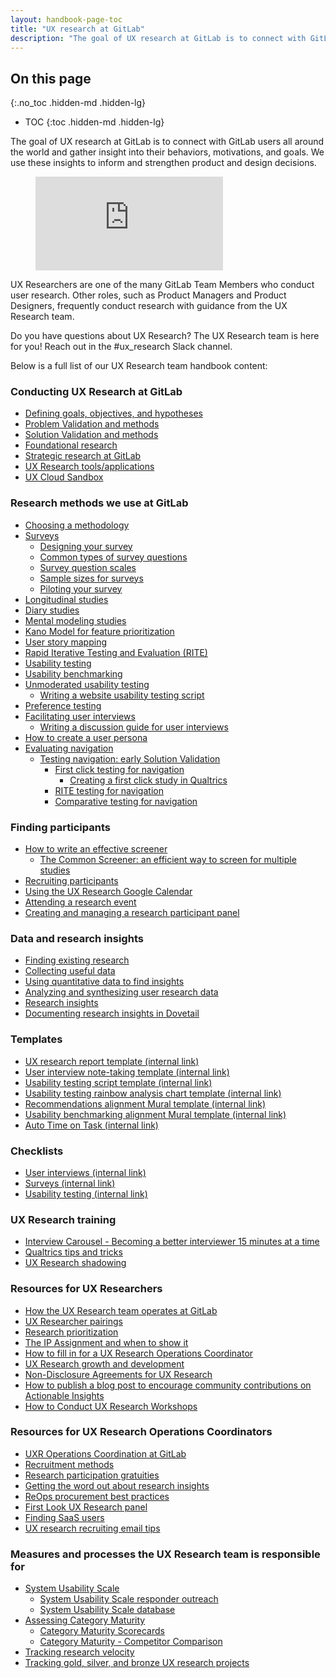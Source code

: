 ```yaml
---
layout: handbook-page-toc
title: "UX research at GitLab"
description: "The goal of UX research at GitLab is to connect with GitLab users all around the world and gather insight into their behaviors, motivations, and goals."
---
```


## On this page
{:.no_toc .hidden-md .hidden-lg}

- TOC
{:toc .hidden-md .hidden-lg}

The goal of UX research at GitLab is to connect with GitLab users all around the world and gather insight into their behaviors, motivations, and goals. We use these insights to inform and strengthen product and design decisions.

<!-- blank line -->
<figure class="video_container">
  <iframe src="https://www.youtube.com/embed/EQ750KX_6nU" frameborder="0" allowfullscreen="true"> </iframe>
</figure>
<!-- blank line -->

UX Researchers are one of the many GitLab Team Members who conduct user research. Other roles, such as Product Managers and Product Designers, frequently conduct research with guidance from the UX Research team.

Do you have questions about UX Research? The UX Research team is here for you! Reach out in the #ux_research Slack channel.

Below is a full list of our UX Research team handbook content:

### Conducting UX Research at GitLab

- [Defining goals, objectives, and hypotheses](/handbook/product/ux/ux-research/defining-goals-objectives-and-hypotheses/)
- [Problem Validation and methods](/handbook/product/ux/ux-research/problem-validation-and-methods/)
- [Solution Validation and methods](/handbook/product/ux/ux-research/solution-validation-and-methods/)
- [Foundational research](/handbook/product/ux/ux-research/foundational-research/)
- [Strategic research at GitLab](/handbook/product/ux/ux-research/strategic-research-at-gitlab/)
- [UX Research tools/applications](/handbook/product/ux/ux-research/research-tools/)
- [UX Cloud Sandbox](/handbook/product/ux/ux-research/ux-cloud-sandbox/)

### Research methods we use at GitLab

- [Choosing a methodology](/handbook/product/ux/ux-research/choosing-a-research-methodology/)
- [Surveys](/handbook/product/ux/ux-research/surveys/)
     - [Designing your survey](/handbook/product/ux/ux-research/surveys/designing-your-survey/)
     - [Common types of survey questions](/handbook/product/ux/ux-research/surveys/common-types-of-survey-questions/)
     - [Survey question scales](/handbook/product/ux/ux-research/surveys/survey-question-scales/)
     - [Sample sizes for surveys](/handbook/product/ux/ux-research/surveys/sample-sizes-for-surveys/)
     - [Piloting your survey](/handbook/product/ux/ux-research/surveys/piloting-your-survey/)
- [Longitudinal studies](/handbook/product/ux/ux-research/longitudinal-studies/)
- [Diary studies](/handbook/product/ux/ux-research/diary-studies/)
- [Mental modeling studies](/handbook/product/ux/ux-research/mental-modeling)
- [Kano Model for feature prioritization](/handbook/product/ux/ux-research/kano-model/)
- [User story mapping](/handbook/product/ux/ux-research/user-story-mapping/)
- [Rapid Iterative Testing and Evaluation (RITE)](/handbook/product/ux/ux-research/rite/)
- [Usability testing](/handbook/product/ux/ux-research/usability-testing/)
- [Usability benchmarking](/handbook/product/ux/ux-research/usability-benchmarking/)
- [Unmoderated usability testing](/handbook/product/ux/ux-research/unmoderated-testing/)
     - [Writing a website usability testing script](/handbook/product/ux/ux-research/writing-usability-testing-script/)
- [Preference testing](/handbook/product/ux/ux-research/preference-testing/)
- [Facilitating user interviews](/handbook/product/ux/ux-research/facilitating-user-interviews/)
     - [Writing a discussion guide for user interviews](/handbook/product/ux/ux-research/discussion-guide-user-interviews/)
- [How to create a user persona](/handbook/product/ux/persona-creation/)
- [Evaluating navigation](/handbook/product/ux/ux-research/evaluating-navigation/)
     - [Testing navigation: early Solution Validation](/handbook/product/ux/ux-research/early-solution-validation-process-for-navigation/)
         - [First click testing for navigation](/handbook/product/ux/ux-research/first-click-testing/)
              - [Creating a first click study in Qualtrics](/handbook/product/ux/ux-research/creating-first-click-study-qualtrics/)
         - [RITE testing for navigation](/handbook/product/ux/ux-research/using-rite-to-test-navigation/)
         - [Comparative testing for navigation](/handbook/product/ux/ux-research/comparative-testing-for-navigation/)

### Finding participants

- [How to write an effective screener](/handbook/product/ux/ux-research/write-effective-screener/)
     - [The Common Screener: an efficient way to screen for multiple studies](/handbook/product/ux/ux-research/recruiting-participants/common-screener/)
- [Recruiting participants](/handbook/product/ux/ux-research/recruiting-participants/)
- [Using the UX Research Google Calendar](/handbook/product/ux/ux-research/ux-research-google-calendar/)
- [Attending a research event](/handbook/product/ux/ux-research/attending-a-research-event/)
- [Creating and managing a research participant panel](/handbook/product/ux/ux-research/research-panel-management/)

### Data and research insights

- [Finding existing research](/handbook/product/ux/ux-research/finding-existing-research/)
- [Collecting useful data](/handbook/product/ux/ux-research/collecting-useful-data/)
- [Using quantitative data to find insights](/handbook/product/ux/ux-research/quantitative-data/)
- [Analyzing and synthesizing user research data](/handbook/product/ux/ux-research/analyzing-research-data/)
- [Research insights](/handbook/product/ux/ux-research/research-insights/)
- [Documenting research insights in Dovetail](/handbook/product/ux/dovetail/)

### Templates

- [UX research report template (internal link)](https://docs.google.com/presentation/d/1E8eZpf0T3p6Wf-aEmLjIOFZ_6jdvxc4eySwQ6FnHCZs/copy)
- [User interview note-taking template (internal link)](https://docs.google.com/spreadsheets/d/1_zFp_WXg9jM84dBqv4ARPFTtwPlJGxAi_IVDeED8VFY/copy)
- [Usability testing script template (internal link)](https://docs.google.com/document/d/15tvKXmFUxOT7fo550efuFLQ_ZSDZ2fyuVX_XTQSDBJk/copy)
- [Usability testing rainbow analysis chart template (internal link)](https://docs.google.com/spreadsheets/d/1_bGO9uUxWL5dKe5r1vxTo4J4QAEHfp6mu7VIQDsTu_E/copy)
- [Recommendations alignment Mural template (internal link)](https://app.mural.co/template/a5b1cf65-483d-4014-8681-373e1a6c9ee7/c2c2b37a-baf6-4b5f-9e97-87f132d07e19)
- [Usability benchmarking alignment Mural template (internal link)](https://app.mural.co/template/6c725b01-a3be-422e-8cec-d8823e9aaa73/a9f6620d-47cb-43d1-b2a9-c980c2d51308)
- [Auto Time on Task (internal link)](https://docs.google.com/spreadsheets/d/1rvhUcNlSzs6STv3EGWDddohxOo3F99ZRHN9W7wjBzIo/copy)

### Checklists

- [User interviews (internal link)](https://docs.google.com/document/d/1Sg0-4U5W_iop-W1TWDZiECkGkhRkscLgsC-jFUhytBM/copy)
- [Surveys (internal link)](https://docs.google.com/document/d/1Rj8LZuj-ATDKFt19F0dKy6J6-FokChMgCyr7OvfqZ_k/copy)
- [Usability testing (internal link)](https://docs.google.com/document/d/14UWLmbZwVwHkTf1Ncza90WFWk4zLN05fglnNAP4oL9w/copy)

### UX Research training

- [Interview Carousel - Becoming a better interviewer 15 minutes at a time](/handbook/product/ux/ux-research/interview-carousel/)
- [Qualtrics tips and tricks](/handbook/product/ux/qualtrics/)
- [UX Research shadowing](/handbook/product/ux/ux-research/research-shadowing/)

### Resources for UX Researchers

- [How the UX Research team operates at GitLab](/handbook/product/ux/ux-research/how-uxr-team-operates/)
- [UX Researcher pairings](/handbook/product/ux/ux-research/ux-researcher-pairings/)
- [Research prioritization](/handbook/product/ux/ux-research/research-prioritization/)
- [The IP Assignment and when to show it](/handbook/product/ux/ux-research-coordination/IP-Assignment/)
- [How to fill in for a UX Research Operations Coordinator](/handbook/product/ux/ux-research-coordination/research-coordinator-fill-in/)
- [UX Research growth and development](/handbook/product/ux/ux-research/ux-research-growth-and-development/)
- [Non-Disclosure Agreements for UX Research](/handbook/product/ux/ux-research-coordination/NDAs/)
- [How to publish a blog post to encourage community contributions on Actionable Insights](/handbook/product/ux/ux-research/community-contributions-for-actionable-insights/)
- [How to Conduct UX Research Workshops](/handbook/product/ux/ux-research/how-to-conduct-ux-research-workshops)

### Resources for UX Research Operations Coordinators

- [UXR Operations Coordination at GitLab](/handbook/product/ux/ux-research-coordination/)
- [Recruitment methods](/handbook/product/ux/ux-research-coordination/recruitment-methods)
- [Research participation gratuities](/handbook/product/ux/ux-research-coordination/incentives)
- [Getting the word out about research insights](/handbook/product/ux/ux-research-coordination/shareouts)
- [ReOps procurement best practices](/handbook/product/ux/ux-research-coordination/reops-procurement)
- [First Look UX Research panel](/handbook/product/ux/ux-research-coordination/first-look-ux-research-panel/)
- [Finding SaaS users](/handbook/product/ux/ux-research/finding-saas-users/)
- [UX research recruiting email tips](/handbook/product/ux/ux-research/recruiting-participants/recruiting-email-tips/)

### Measures and processes the UX Research team is responsible for

- [System Usability Scale](/handbook/product/ux/performance-indicators/system-usability-scale/)
     - [System Usability Scale responder outreach](/handbook/product/ux/performance-indicators/system-usability-scale/sus-outreach.html)
     - [System Usability Scale database](/handbook/product/ux/sus-database/)
- [Assessing Category Maturity](/handbook/product/ux/category-maturity/)
    - [Category Maturity Scorecards](/handbook/product/ux/category-maturity/category-maturity-scorecards/)
    - [Category Maturity - Competitor Comparison](/handbook/product/ux/category-maturity/competitor-comparison/)
- [Tracking research velocity](/handbook/product/ux/ux-research/tracking-research-velocity/) 
- [Tracking gold, silver, and bronze UX research projects](/handbook/product/ux/ux-research/tracking-research-projects/) 

